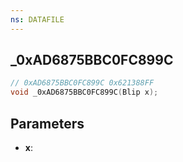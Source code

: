 ```yaml
---
ns: DATAFILE
---
```

## _0xAD6875BBC0FC899C

```c
// 0xAD6875BBC0FC899C 0x621388FF
void _0xAD6875BBC0FC899C(Blip x);
```


## Parameters
* **x**: 

